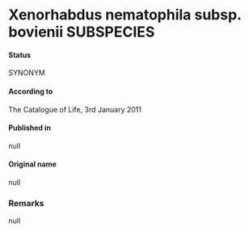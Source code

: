 # Xenorhabdus nematophila subsp. bovienii SUBSPECIES

#### Status
SYNONYM

#### According to
The Catalogue of Life, 3rd January 2011

#### Published in
null

#### Original name
null

### Remarks
null